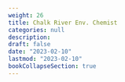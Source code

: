 ```yaml
---
weight: 26 
title: Chalk River Env. Chemist
categories: null
description: 
draft: false
date: "2023-02-10"
lastmod: "2023-02-10"
bookCollapseSection: true
---
```


